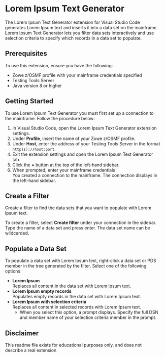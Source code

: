 # Lorem Ipsum Text Generator

The Lorem Ipsum Text Generator extension for Visual Studio Code generates Lorem Ipsum text and inserts it into a data set on the mainframe. Lorem Ipsum Text Generator lets you filter data sets interactively and use selection criteria to specify which records in a data set to populate.

## Prerequisites

To use this extension, ensure you have the following:

* Zowe z/OSMF profile with your mainframe credentials specified
* Testing Tools Server
* Java version 8 or higher

## Getting Started

To use Lorem Ipsum Text Generator you must first set up a connection to the mainframe. Follow the procedure below:

1. In Visual Studio Code, open the Lorem Ipsum Text Generator extension settings.
2. Under **Profile**, insert the name of your Zowe z/OSMF profile.
3. Under **Host**, enter the address of your Testing Tools Server in the format `http(s)://host:port`.
4. Exit the extension settings and open the Lorem Ipsum Text Generator tab.
5. Click the **+** button at the top of the left-hand sidebar.
6. When prompted, enter your mainframe credentials  
You created a connection to the mainframe. The connection displays in the left-hand sidebar.

## Create a Filter

Create a filter to find the data sets that you want to populate with Lorem Ipsum text. 

To create a filter, select **Create filter** under your connection in the sidebar. Type the name of a data set and press enter. The data set name can be wildcarded.

## Populate a Data Set

To populate a data set with Lorem Ipsum text, right-click a data set or PDS member in the tree generated by the filter. Select one of the following options:
* **Lorem Ipsum**  
Replaces all content in the data set with Lorem Ipsum text.
* **Lorem Ipsum empty records**  
Populates empty records in the data set with Lorem Ipsum text.
* **Lorem Ipsum with selection criteria**  
Replaces all content in selected records with Lorem Ipsum text. 
  * When you select this option, a prompt displays. Specify the full DSN and member name of your selection criteria member in the prompt.

## Disclaimer

This readme file exists for educational purposes only, and does not describe a real extension.
